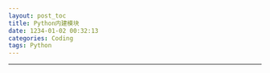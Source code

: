 ```yaml
---
layout: post_toc
title: Python内建模块
date: 1234-01-02 00:32:13
categories: Coding
tags: Python
---
```



------
